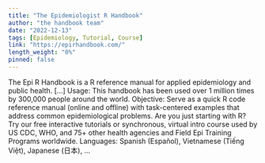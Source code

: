 ```yaml
---
title: "The Epidemiologist R Handbook"
author: "the handbook team"
date: "2022-12-13"
tags: [Epidemiology, Tutorial, Course]
link: "https://epirhandbook.com/"
length_weight: "0%"
pinned: false
---
```


The Epi R Handbook is a R reference manual for applied epidemiology and public health. [...] Usage: This handbook has been used over 1 million times by 300,000 people around the world. Objective: Serve as a quick R code reference manual (online and offline) with task-centered examples that address common epidemiological problems. Are you just starting with R? Try our free interactive tutorials or synchronous, virtual intro course used by US CDC, WHO, and 75+ other health agencies and Field Epi Training Programs worldwide. Languages: Spanish (Español), Vietnamese (Tiếng Việt), Japanese (日本), ...
